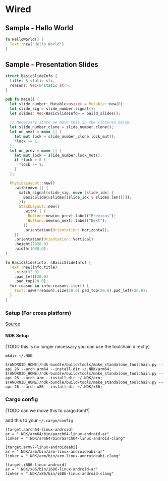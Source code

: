 # Wired

## Sample - Hello World

```rust
fn HelloWorld() {
  Text::new("Hello World")
}
```

## Sample - Presentation Slides

```rust
struct BasicSlideInfo {
  title: &'static str,
  reasons: Vec<&'static str>,
}

pub fn main() {
  let slide_number: Mutable<usize> = Mutable::new(0);
  let slide_sig = slide_number.signal();
  let slides: Vec<BasicSlideInfo> = build_slides();

  // Necessary since we move this in the closures below
  let slide_number_clone = slide_number.clone();
  let on_next = move || {
    let mut lock = slide_number_clone.lock_mut();
    *lock += 1;
  };
  let on_prev = move || {
    let mut lock = slide_number.lock_mut();
    if *lock > 0 {
      *lock -= 1;
    }
  };

  PhysicsLayout::new()
    .with(move || {
      match_signal(slide_sig, move |slide_idx| {
        BasicSlide(&slides[(slide_idx % slides.len())]);
      });
      StackLayout::new()
        .with(|| {
          Button::new(on_prev).label("Previous");
          Button::new(on_next).label("Next");
        })
        .orientation(Orientation::Horizontal);
    })
    .orientation(Orientation::Vertical)
    .height(1820.0)
    .width(1080.0);
}

fn BasicSlide(info: &BasicSlideInfo) {
  Text::new(info.title)
    .size(32.0)
    .pad_left(20.0)
    .pad_top(20.0);
  for reason in info.reasons.iter() {
    Text::new(*reason).size(20.0).pad_top(20.0).pad_left(20.0);
  }
}
```

### Setup (For cross platform)

[Source](https://medium.com/visly/rust-on-android-19f34a2fb43)

#### NDK Setup

(TODO this is no longer necessary you can use the toolchain directly)

```
mkdir ~/.NDK

$(ANDROID_HOME)/ndk-bundle/build/tools/make_standalone_toolchain.py --api 26 --arch arm64 --install-dir ~/.NDK/arm64;
$(ANDROID_HOME)/ndk-bundle/build/tools/make_standalone_toolchain.py --api 26 --arch arm --install-dir ~/.NDK/arm;
$(ANDROID_HOME)/ndk-bundle/build/tools/make_standalone_toolchain.py --api 26 --arch x86 --install-dir ~/.NDK/x86;
```

### Cargo config

(TODO can we move this to cargo.toml?)

add this to your `~/.cargo/config`

```
[target.aarch64-linux-android]
ar = ".NDK/arm64/bin/aarch64-linux-android-ar"
linker = ".NDK/arm64/bin/aarch64-linux-android-clang"

[target.armv7-linux-androideabi]
ar = ".NDK/arm/bin/arm-linux-androideabi-ar"
linker = ".NDK/arm/bin/arm-linux-androideabi-clang"

[target.i686-linux-android]
ar = ".NDK/x86/bin/i686-linux-android-ar"
linker = ".NDK/x86/bin/i686-linux-android-clang"

```
